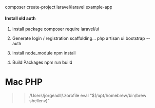 composer create-project laravel/laravel example-app


#### Install old auth
1) Install package
composer require laravel/ui

2) Generate login / registration scaffolding...
php artisan ui bootstrap --auth

3) Install node_module
npm install

4) Build Packages
npm run build



# Mac PHP
>> /Users/jorgeadll/.zorofile eval "$(/opt/homebrew/bin/brew shellenv)"